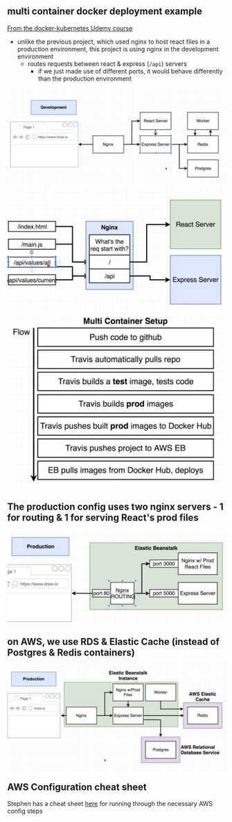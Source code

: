 ## multi container docker deployment example

[From the docker-kubernetes Udemy course](https://www.udemy.com/docker-and-kubernetes-the-complete-guide)

- unlike the previous project, which used nginx to host react files in a production environment, this project is using nginx in the development environment
  - routes requests between react & express (`/api`) servers
    - if we just made use of different ports, it would behave differently than the production environment

![](./readme_images/architecture.png)
![](./readme_images/nginx_routes.png)
![](./readme_images/multi_container_setup.png)

## The production config uses two nginx servers - 1 for routing & 1 for serving React's prod files

![](./readme_images/production_second_nginx_server.png)

## on AWS, we use RDS & Elastic Cache (instead of Postgres & Redis containers)

![](./readme_images/production_architecture.png)

## AWS Configuration cheat sheet

Stephen has a cheat sheet [here](https://www.udemy.com/course/docker-and-kubernetes-the-complete-guide/learn/lecture/21321244#notes) for running through the necessary AWS config steps
